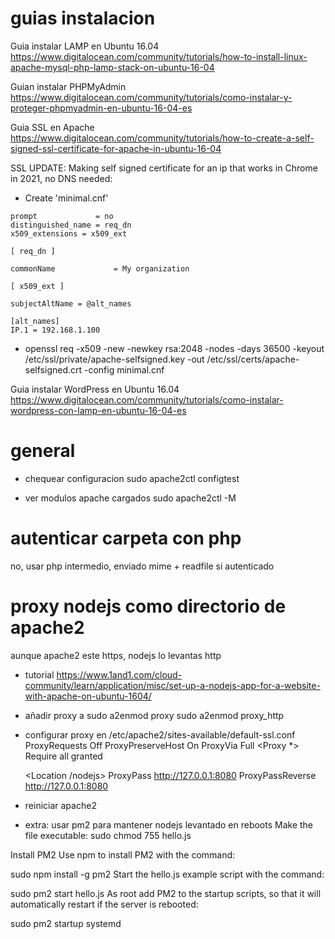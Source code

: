 # guias instalacion
Guia instalar LAMP en Ubuntu 16.04
https://www.digitalocean.com/community/tutorials/how-to-install-linux-apache-mysql-php-lamp-stack-on-ubuntu-16-04

Guian instalar PHPMyAdmin
https://www.digitalocean.com/community/tutorials/como-instalar-y-proteger-phpmyadmin-en-ubuntu-16-04-es

Guia SSL en Apache
https://www.digitalocean.com/community/tutorials/how-to-create-a-self-signed-ssl-certificate-for-apache-in-ubuntu-16-04

SSL UPDATE: Making self signed certificate for an ip that works in Chrome in 2021, no DNS needed:
- Create 'minimal.cnf'
```
prompt             = no
distinguished_name = req_dn
x509_extensions = x509_ext

[ req_dn ]

commonName             = My organization

[ x509_ext ]

subjectAltName = @alt_names

[alt_names]
IP.1 = 192.168.1.100
```
- openssl req -x509 -new -newkey rsa:2048 -nodes -days 36500 -keyout /etc/ssl/private/apache-selfsigned.key -out /etc/ssl/certs/apache-selfsigned.crt -config minimal.cnf

Guia instalar WordPress en Ubuntu 16.04
https://www.digitalocean.com/community/tutorials/como-instalar-wordpress-con-lamp-en-ubuntu-16-04-es




# general
- chequear configuracion
sudo apache2ctl configtest

- ver modulos apache cargados
sudo apache2ctl -M

# autenticar carpeta con php
no, usar php intermedio, enviado mime + readfile si autenticado

# proxy nodejs como directorio de apache2
aunque apache2 este https, nodejs lo levantas http

- tutorial
https://www.1and1.com/cloud-community/learn/application/misc/set-up-a-nodejs-app-for-a-website-with-apache-on-ubuntu-1604/

- añadir proxy a
sudo a2enmod proxy
sudo a2enmod proxy_http

- configurar proxy en /etc/apache2/sites-available/default-ssl.conf
   ProxyRequests Off
   ProxyPreserveHost On
   ProxyVia Full
   <Proxy *>
      Require all granted
   </Proxy>

   <Location /nodejs>
      ProxyPass http://127.0.0.1:8080
      ProxyPassReverse http://127.0.0.1:8080
   </Location>

- reiniciar apache2

- extra: usar pm2 para mantener nodejs levantado en reboots
Make the file executable:
sudo chmod 755 hello.js

Install PM2
Use npm to install PM2 with the command:

sudo npm install -g pm2
Start the hello.js example script with the command:

sudo pm2 start hello.js
As root add PM2 to the startup scripts, so that it will automatically restart if the server is rebooted:

sudo pm2 startup systemd
